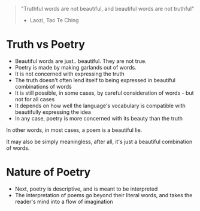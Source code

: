 > "Truthful words are not beautiful, and beautiful words are not truthful"
> - Laozi, Tao Te Ching
# Truth vs Poetry
- Beautiful words are just.. beautiful. They are not true.
- Poetry is made by making garlands out of words.
- It is not concerned with expressing the truth
- The truth doesn't often lend itself to being expressed in beautiful combinations of words
- It is still possible, in some cases, by careful consideration of words - but not for all cases
- It depends on how well the language's vocabulary is compatible with beautifully expressing the idea
- In any case, poetry is more concerned with its beauty than the truth

In other words, in most cases, a poem is a beautiful lie.

It may also be simply meaningless, after all, it's just a beautiful combination of words.
# Nature of Poetry
- Next, poetry is descriptive, and is meant to be interpreted
- The interpretation of poems go beyond their literal words, and takes the reader's mind into a flow of imagination